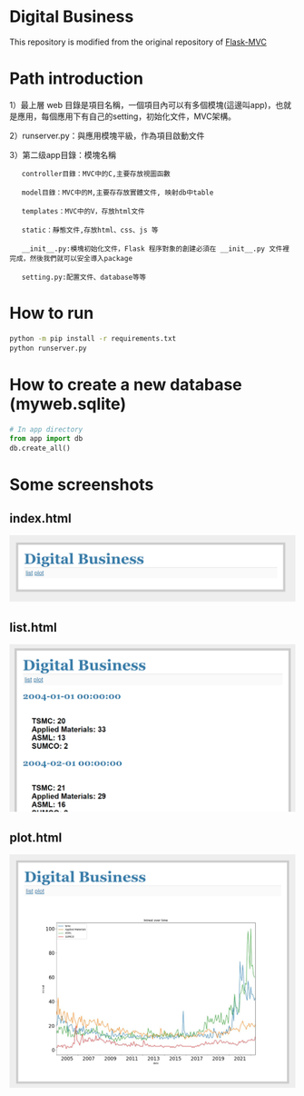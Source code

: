 # Digital Business
This repository is modified from the original repository of [Flask-MVC](https://github.com/arthurtibame/Flask-MVC)

# Path introduction
1）最上層 web 目錄是項目名稱，一個項目內可以有多個模塊(這邊叫app)，也就是應用，每個應用下有自己的setting，初始化文件，MVC架構。 

2）runserver.py：與應用模塊平級，作為項目啟動文件

3）第二级app目錄：模塊名稱

       controller目錄：MVC中的C,主要存放視圖函數

       model目錄：MVC中的M,主要存存放實體文件, 映射db中table

       templates：MVC中的V，存放html文件

       static：靜態文件,存放html、css、js 等

       __init__.py:模塊初始化文件，Flask 程序對象的創建必須在 __init__.py 文件裡完成，然後我們就可以安全導入package

       setting.py:配置文件、database等等

# How to run
```sh
python -m pip install -r requirements.txt
python runserver.py
```

# How to create a new database (myweb.sqlite)
```python
# In app directory
from app import db
db.create_all()
```

# Some screenshots
## index.html
![](screenshots/index_html.png)
## list.html
![](screenshots/list_html.png)
## plot.html
![](screenshots/plot_html.png)
